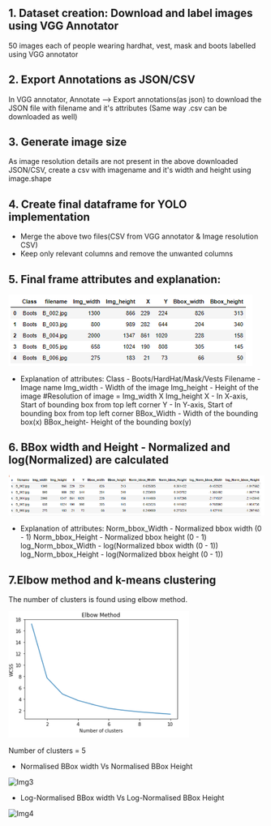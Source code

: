 
## 1. Dataset creation: Download and label images using VGG Annotator
50 images each of people wearing hardhat, vest, mask and boots labelled using VGG annotator

## 2. Export Annotations as JSON/CSV
In VGG annotator, Annotate --> Export annotations(as json) to download the JSON file with filename and it's attributes (Same way .csv can be downloaded as well)

## 3. Generate image size
As image resolution details are not present in the above downloaded JSON/CSV, create a csv with imagename and it's width and height using image.shape

## 4. Create final dataframe for YOLO implementation
* Merge the above two files(CSV from VGG annotator & Image resolution CSV)
* Keep only relevant columns and remove the unwanted columns

## 5. Final frame attributes and explanation:
![Img](images_for_README/Primary_DF.PNG)

* Explanation of attributes:
Class - Boots/HardHat/Mask/Vests
Filename   - Image name
Img_width  - Width of the image
Img_height - Height of the image #Resolution of image = Img_width X Img_height
X          - In X-axis, Start of bounding box from top left corner
Y          - In Y-axis, Start of bounding box from top left corner
BBox_Width - Width of the bounding box(x)
BBox_height- Height of the bounding box(y)

## 6. BBox width and Height - Normalized and log(Normalized) are calculated
![Img1](images_for_README/Final_DF.PNG)

* Explanation of attributes:
Norm_bbox_Width - Normalized bbox width (0 - 1)
Norm_bbox_Height - Normalized bbox height (0 - 1)
log_Norm_bbox_Width - log(Normalized bbox width (0 - 1))
log_Norm_bbox_Height - log(Normalized bbox height (0 - 1))


## 7.Elbow method and k-means clustering
The number of clusters is found using elbow method.

![Img2](https://github.com/PremaKathiresanVasagam/TSAI---EVA5/blob/master/S12/Assign_B/Images_for_README/Elbow_method.PNG)

Number of clusters = 5

* Normalised BBox width Vs Normalised BBox Height

![Img3]((images_for_README/Norm_Cluster.PNG))

* Log-Normalised BBox width Vs Log-Normalised BBox Height

![Img4]((images_for_README/Log_Norm_Cluster.PNG))
